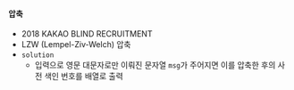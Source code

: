 #### 압축

* 2018 KAKAO BLIND RECRUITMENT
* LZW (Lempel-Ziv-Welch) 압축
* `solution`
  * 입력으로 영문 대문자로만 이뤄진 문자열 `msg`가 주어지면 이를 압축한 후의 사전 색인 번호를 배열로 출력